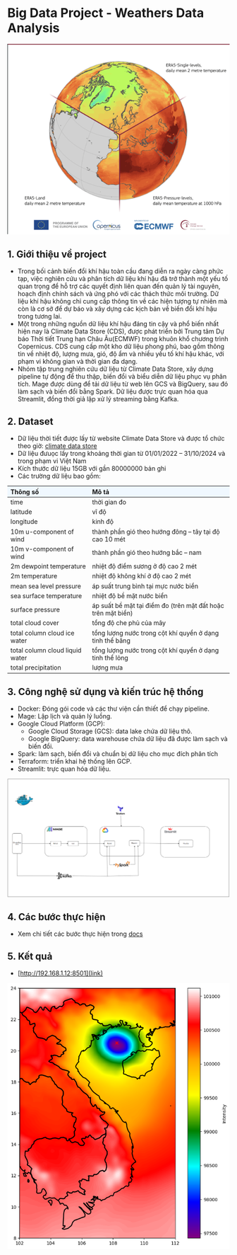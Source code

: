 # Big Data Project - Weathers Data Analysis
![](docs/weather.png)
## 1. Giới thiệu về project
- Trong bối cảnh biến đổi khí hậu toàn cầu đang diễn ra ngày càng phức tạp, việc nghiên cứu và phân tích dữ liệu khí hậu đã trở thành một yếu tố quan trọng để hỗ trợ các quyết định liên quan đến quản lý tài nguyên, hoạch định chính sách và ứng phó với các thách thức môi trường. Dữ liệu khí hậu không chỉ cung cấp thông tin về các hiện tượng tự nhiên mà còn là cơ sở để dự báo và xây dựng các kịch bản về biến đổi khí hậu trong tương lai.
- Một trong những nguồn dữ liệu khí hậu đáng tin cậy và phổ biến nhất hiện nay là Climate Data Store (CDS), được phát triển bởi Trung tâm Dự báo Thời tiết Trung hạn Châu Âu(ECMWF) trong khuôn khổ chương trình Copernicus. CDS cung cấp một kho dữ liệu phong phú, bao gồm thông tin về nhiệt độ, lượng mưa, gió, độ ẩm và nhiều yếu tố khí hậu khác, với phạm vi không gian và thời gian đa dạng. 
- Nhóm tập trung nghiên cứu dữ liệu từ Climate Data Store, xây dựng pipeline tự động để thu thập, biến đổi và biểu diễn dữ liệu phục vụ phân tích. Mage được dùng để tải dữ liệu từ web lên GCS và BigQuery, sau đó làm sạch và biến đổi bằng Spark. Dữ liệu được trực quan hóa qua Streamlit, đồng thời giả lập xử lý streaming bằng Kafka.
## 2. Dataset
- Dữ liệu thời tiết được lấy từ website Climate Data Store và được tổ chức theo giờ: [climate data store](https://cds.climate.copernicus.eu/datasets/reanalysis-era5-single-levels)
- Dữ liệu đưuọc lấy trong khoảng thời gian từ 01/01/2022 – 31/10/2024 và trong phạm vi Việt Nam
- Kích thước dữ liệu 15GB với gần 80000000 bản ghi
- Các trường dữ liệu bao gồm:
<table>
  <thead>
    <tr style="background-color: #f0f8ff; text-align: left;">
      <th><strong>Thông số</strong></th>
      <th><strong>Mô tả</strong></th>
    </tr>
  </thead>
  <tbody>
    <tr>
      <td>time</td>
      <td>thời gian đo</td>
    </tr>
    <tr>
      <td>latitude</td>
      <td>vĩ độ</td>
    </tr>
    <tr>
      <td>longitude</td>
      <td>kinh độ</td>
    </tr>
    <tr>
      <td>10m u-component of wind</td>
      <td>thành phần gió theo hướng đông – tây tại độ cao 10 mét</td>
    </tr>
    <tr>
      <td>10m v-component of wind</td>
      <td>thành phần gió theo hướng bắc – nam</ tại độ cao 10 mét</td>
    </tr>
    <tr>
      <td>2m dewpoint temperature</td>
      <td>nhiệt độ điểm sương ở độ cao 2 mét</td>
    </tr>
    <tr>
      <td>2m temperature</td>
      <td>nhiệt độ không khí ở độ cao 2 mét</td>
    </tr>
    <tr>
      <td>mean sea level pressure</td>
      <td>áp suất trung bình tại mực nước biển</td>
    </tr>
    <tr>
      <td>sea surface temperature</td>
      <td>nhiệt độ bề mặt nước biển</td>
    </tr>
    <tr>
      <td>surface pressure</td>
      <td>áp suất bề mặt tại điểm đo (trên mặt đất hoặc trên mặt biển)</td>
    </tr>
    <tr>
      <td>total cloud cover</td>
      <td>tổng độ che phủ của mây</td>
    </tr>
    <tr>
      <td>total column cloud ice water</td>
      <td>tổng lượng nước trong cột khí quyển ở dạng tinh thể băng</td>
    </tr>
    <tr>
      <td>total column cloud liquid water</td>
      <td>tổng lượng nước trong cột khí quyển ở dạng tinh thể lỏng</td>
    </tr>
    <tr>
      <td>total precipitation</td>
      <td>lượng mưa</td>
    </tr>
  </tbody>
</table>

## 3. Công nghệ sử dụng và kiến trúc hệ thống

- Docker: Đóng gói code và các thư viện cần thiết để chạy pipeline.
- Mage: Lập lịch và quản lý luồng.
- Google Cloud Platform (GCP):
   - Google Cloud Storage (GCS): data lake chứa dữ liệu thô.
   - Google BigQuery: data warehouse chứa dữ liệu đã được làm sạch và biến đổi.
- Spark: làm sạch, biến đổi và chuẩn bị dữ liệu cho mục đích phân tích
- Terraform: triển khai hệ thống lên GCP.
- Streamlit: trực quan hóa dữ liệu.

![](docs/Kientructongquan.png)
## 4. Các bước thực hiện
 - Xem chi tiết các bước thực hiện trong [docs](./reproduce.md)
## 5. Kết quả
- [http://192.168.1.12:8501](link)

![](docs/review.png)

